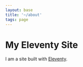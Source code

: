 ```yaml
---
layout: base
title: '~/about'
tags: page
---
```


# My Eleventy Site

I am a site built with [Eleventy](https://www.11ty.io/).

